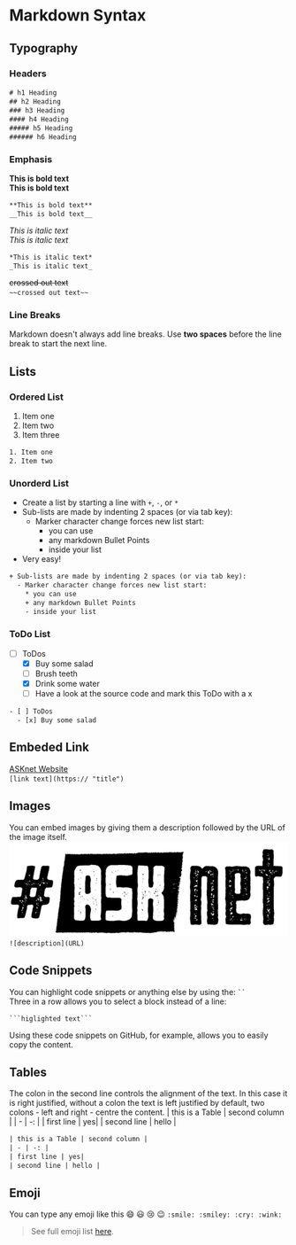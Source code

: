# Markdown Syntax

## Typography
### Headers

```
# h1 Heading
## h2 Heading
### h3 Heading
#### h4 Heading
##### h5 Heading
###### h6 Heading
```

### Emphasis 

**This is bold text**  
__This is bold text__
```
**This is bold text**
__This is bold text__
```

*This is italic text*  
_This is italic text_
```
*This is italic text*
_This is italic text_
```
~~crossed out text~~  
`~~crossed out text~~`

### Line Breaks
Markdown doesn't always add line breaks. Use __two spaces__ before the line break to start the next line. 

## Lists
### Ordered List
1. Item one
2. Item two
3. Item three
```
1. Item one
2. Item two
```

### Unorderd List
+ Create a list by starting a line with `+`, `-`, or `*`
+ Sub-lists are made by indenting 2 spaces (or via tab key):
  - Marker character change forces new list start:
    * you can use
    + any markdown Bullet Points 
    - inside your list
+ Very easy!

```
+ Sub-lists are made by indenting 2 spaces (or via tab key):
  - Marker character change forces new list start:
    * you can use
    + any markdown Bullet Points 
    - inside your list
```

### ToDo List
- [ ] ToDos
  - [x] Buy some salad
  - [ ] Brush teeth
  - [x] Drink some water
  - [ ] Have a look at the source code and mark this ToDo with a x
     
```
- [ ] ToDos
  - [x] Buy some salad
```

## Embeded Link

[ASKnet Website](https://asknet.community/)  
`[link text](https:// "title")`

## Images

You can embed images by giving them a description followed by the URL of the image itself.  
![ASKnet Logo](https://raw.githubusercontent.com/ASKnetCommunity/OER_documents_template/main/images/asknet-logo.png)  
`![description](URL)`

## Code Snippets

You can highlight code snippets or anything else by using the: ` `` `  
Three in a row allows you to select a block instead of a line:  
```
```higlighted text```
```
Using these code snippets on GitHub, for example, allows you to easily copy the content.  

## Tables

The colon in the second line controls the alignment of the text. In this case it is right justified, without a colon the text is left justified by default, two colons - left and right - centre the content. 
| this is a Table | second column |
| - | -: |
| first line | yes| 
| second line | hello |

```
| this is a Table | second column |
| - | -: |
| first line | yes| 
| second line | hello |
```

## Emoji

You can type any emoji like this :smile: :smiley: :cry: :wink:
`:smile: :smiley: :cry: :wink:`
> See full emoji list [here](https://www.webfx.com/tools/emoji-cheat-sheet/).
